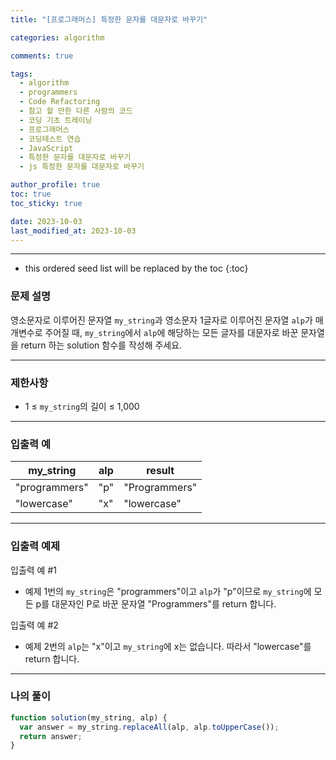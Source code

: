 ```yaml
---
title: "[프로그래머스] 특정한 문자를 대문자로 바꾸기"

categories: algorithm

comments: true

tags:
  - algorithm
  - programmers
  - Code Refactoring
  - 참고 할 만한 다른 사람의 코드
  - 코딩 기초 트레이닝
  - 프로그래머스
  - 코딩테스트 연습
  - JavaScript
  - 특정한 문자를 대문자로 바꾸기
  - js 특정한 문자를 대문자로 바꾸기

author_profile: true
toc: true
toc_sticky: true

date: 2023-10-03
last_modified_at: 2023-10-03
---
```


---

<!-- prettier-ignore -->
* this ordered seed list will be replaced by the toc 
{:toc}

### 문제 설명

영소문자로 이루어진 문자열 `my_string`과 영소문자 1글자로 이루어진 문자열 `alp`가 매개변수로 주어질 때, `my_string`에서 `alp`에 해당하는 모든 글자를 대문자로 바꾼 문자열을 return 하는 solution 함수를 작성해 주세요.

---

### 제한사항

- 1 ≤ `my_string`의 길이 ≤ 1,000

---

### 입출력 예

| my_string     | alp | result        |
| ------------- | --- | ------------- |
| "programmers" | "p" | "Programmers" |
| "lowercase"   | "x" | "lowercase"   |

---

### 입출력 예제

입출력 예 #1

- 예제 1번의 `my_string`은 "programmers"이고 `alp`가 "p"이므로 `my_string`에 모든 p를 대문자인 P로 바꾼 문자열 "Programmers"를 return 합니다.

입출력 예 #2

- 예제 2번의 `alp`는 "x"이고 `my_string`에 x는 없습니다. 따라서 "lowercase"를 return 합니다.

---

### 나의 풀이

```jsx
function solution(my_string, alp) {
  var answer = my_string.replaceAll(alp, alp.toUpperCase());
  return answer;
}
```
